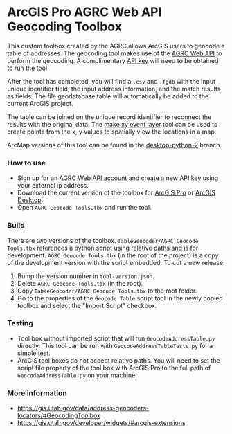 # ArcGIS Pro AGRC Web API Geocoding Toolbox

This custom toolbox created by the AGRC allows ArcGIS users to geocode a table of addresses. The geocoding tool makes use of the [AGRC Web API](https://api.mapserv.utah.gov) to perform the geocoding. A complimentary [API key](https://developer.mapserv.utah.gov) will need to be obtained to run the tool. 

After the tool has completed, you will find a `.csv` and `.fgdb` with the input unique identifier field, the input address information, and the match results as fields. The file geodatabase table will automatically be added to the current ArcGIS project. 

The table can be joined on the unique record identifier to reconnect the results with the original data. The [make xy event layer](https://pro.arcgis.com/en/pro-app/tool-reference/data-management/make-xy-event-layer.htm) tool can be used to create points from the x, y values to spatially view the locations in a map.

ArcMap versions of this tool can be found in the [desktop-python-2](https://github.com/agrc/geocoding-toolbox/tree/desktop-python-2) branch.

### How to use

- Sign up for an [AGRC Web API account](https://developer.mapserv.utah.gov) and create a new API key using your external ip address.
- Download the current version of the toolbox for [ArcGIS Pro](https://github.com/agrc/geocoding-toolbox/raw/master/AGRC%20Geocode%20Tools.tbx) or [ArcGIS Desktop](https://github.com/agrc/geocoding-toolbox/raw/desktop-python-2/AGRC%20Geocode%20Tools.tbx).
- Open `AGRC Geocode Tools.tbx` and run the tool.

### Build

There are two versions of the toolbox. `TableGeocoder/AGRC Geocode Tools.tbx` references a python script using relative paths and is for development. `AGRC Geocode Tools.tbx` (in the root of the project) is a copy of the development version with the script embedded. To cut a new release:

1. Bump the version number in `tool-version.json`.
1. Delete `AGRC Geocode Tools.tbx` (in the root).
1. Copy `TableGeocoder/AGRC Geocode Tools.tbx` to the root folder.
1. Go to the properties of the `Geocode Table` script tool in the newly copied toolbox and select the "Import Script" checkbox.

### Testing

- Tool box without imported script that will run `GeocodeAddressTable.py` directly. This tool can be run with `GeocodeAddressTableTests.py` for a simple test.
- ArcGIS tool boxes do not accept relative paths. You will need to set the script file property of the tool box with ArcGIS Pro to the full path of `GeocodeAddressTable.py` on your machine.

### More information

- https://gis.utah.gov/data/address-geocoders-locators/#GeocodingToolbox
- https://gis.utah.gov/developer/widgets/#arcgis-extensions
